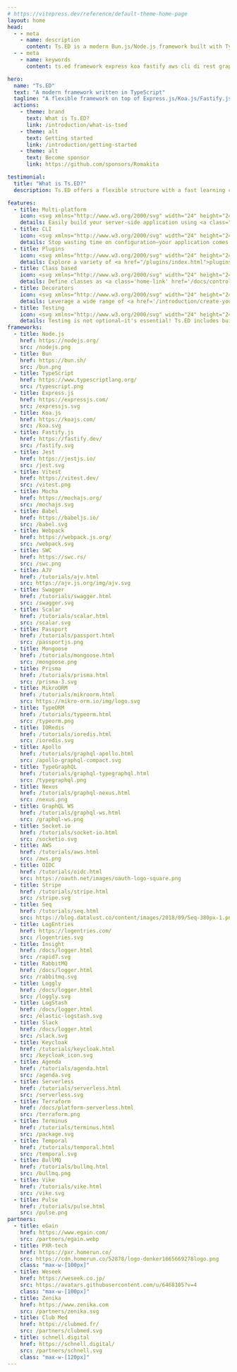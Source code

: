 ```yaml
---
# https://vitepress.dev/reference/default-theme-home-page
layout: home
head:
  - - meta
    - name: description
      content: Ts.ED is a modern Bun.js/Node.js framework built with TypeScript on top of Express.js/Koa.js/Fastify.js. It offers a flexible structure with a fast learning curve, specifically designed to improve the developer experience. Ts.ED provides numerous decorators and guidelines to make your code more readable and less error-prone. It supports various platforms and tools, including Node.js/Bun.js, Express.js/Koa.js, CLI, and serverless architectures (e.g., AWS).
  - - meta
    - name: keywords
      content: ts.ed framework express koa fastify aws cli di rest graphql typescript node.js bun.js javascript native ESM decorators jsonschema class models providers pipes middlewares testing developer

hero:
  name: "Ts.ED"
  text: "A modern framework written in TypeScript"
  tagline: "A flexible framework on top of Express.js/Koa.js/Fastify.js with a fast learning curve, designed to enhance the developer experience"
  actions:
    - theme: brand
      text: What is Ts.ED?
      link: /introduction/what-is-tsed
    - theme: alt
      text: Getting started
      link: /introduction/getting-started
    - theme: alt
      text: Become sponsor
      link: https://github.com/sponsors/Romakita

testimonial:
  title: "What is Ts.ED?"
  description: Ts.ED offers a flexible structure with a fast learning curve, specifically designed to improve the developer experience. It provides numerous decorators and guidelines to make your code more readable and less error-prone. Ts.ED supports various platforms and tools, including Node.js/Bun.js, Express.js/Koa.js/Fastify.js, CLI, and serverless architectures (e.g. AWS).

features:
  - title: Multi-platform
    icon: <svg xmlns="http://www.w3.org/2000/svg" width="24" height="24" viewBox="0 0 24 24" fill="none" stroke="currentColor" stroke-width="2" stroke-linecap="round" stroke-linejoin="round" class="lucide lucide-server"><rect width="20" height="8" x="2" y="2" rx="2" ry="2"/><rect width="20" height="8" x="2" y="14" rx="2" ry="2"/><line x1="6" x2="6.01" y1="6" y2="6"/><line x1="6" x2="6.01" y1="18" y2="18"/></svg>
    details: Easily build your server-side application using <a class="home-link" href="/docs/configuration/express.html">Express.js</a>, <a class="home-link" href="/docs/configuration/koa.html">Koa.js</a>, <a class="home-link" href="/docs/configuration/fastify.html">Fastify.js</a>, <a class="home-link" href="/introduction/getting-started.html">CLI</a>, or <a class="home-link" href="/docs/platform-serverless.html">serverless platforms</a> (e.g., AWS). It supports both Node.js and Bun.js runtimes. Learn more <a class="home-link" href="/introduction/capabilities.html">about Ts.ED capabilities</a>.
  - title: CLI
    icon: <svg xmlns="http://www.w3.org/2000/svg" width="24" height="24" viewBox="0 0 24 24" fill="none" stroke="currentColor" stroke-width="2" stroke-linecap="round" stroke-linejoin="round" class="lucide lucide-square-terminal-icon lucide-square-terminal"><path d="m7 11 2-2-2-2"/><path d="M11 13h4"/><rect width="18" height="18" x="3" y="3" rx="2" ry="2"/></svg>
    details: Stop wasting time on configuration—your application comes preconfigured for a fast start! Try our <a class="home-link" href="/introduction/getting-started.html">CLI</a>.
  - title: Plugins
    icon: <svg xmlns="http://www.w3.org/2000/svg" width="24" height="24" viewBox="0 0 24 24" fill="none" stroke="currentColor" stroke-width="2" stroke-linecap="round" stroke-linejoin="round" class="lucide lucide-unplug"><path d="m19 5 3-3"/><path d="m2 22 3-3"/><path d="M6.3 20.3a2.4 2.4 0 0 0 3.4 0L12 18l-6-6-2.3 2.3a2.4 2.4 0 0 0 0 3.4Z"/><path d="M7.5 13.5 10 11"/><path d="M10.5 16.5 13 14"/><path d="m12 6 6 6 2.3-2.3a2.4 2.4 0 0 0 0-3.4l-2.6-2.6a2.4 2.4 0 0 0-3.4 0Z"/></svg>
    details: Explore a variety of <a href="/plugins/index.html">plugins</a> (+100) to customize your application and build the perfect stack tailored to your needs. You can even <a href="/plugins/create-your-own-plugins.html">create your own plugins</a> to extend functionality further.
  - title: Class based
    icon: <svg xmlns="http://www.w3.org/2000/svg" width="24" height="24" viewBox="0 0 24 24" fill="none" stroke="currentColor" stroke-width="2" stroke-linecap="round" stroke-linejoin="round" class="lucide lucide-gem"><path d="M6 3h12l4 6-10 13L2 9Z"/><path d="M11 3 8 9l4 13 4-13-3-6"/><path d="M2 9h20"/></svg>
    details: Define classes as <a class='home-link' href='/docs/controllers.html'>Controllers</a>, <a class='home-link' href='/docs/configuration/configuration-sources.html'>ConfigSource</a>, <a class='home-link' href='/docs/model.html'>Models</a>, <a class='home-link' href='/docs/providers.html'>Providers (DI)</a>, <a class='home-link' href='/docs/interceptors.html'>Interceptors</a>, <a class='home-link' href='/docs/pipes.html'>Pipes</a>, and more, with JSON Schema and OpenAPI at the core of the framework.
  - title: Decorators
    icon: <svg xmlns="http://www.w3.org/2000/svg" width="24" height="24" viewBox="0 0 24 24" fill="none" stroke="currentColor" stroke-width="2" stroke-linecap="round" stroke-linejoin="round" class="lucide lucide-paintbrush"><path d="m14.622 17.897-10.68-2.913"/><path d="M18.376 2.622a1 1 0 1 1 3.002 3.002L17.36 9.643a.5.5 0 0 0 0 .707l.944.944a2.41 2.41 0 0 1 0 3.408l-.944.944a.5.5 0 0 1-.707 0L8.354 7.348a.5.5 0 0 1 0-.707l.944-.944a2.41 2.41 0 0 1 3.408 0l.944.944a.5.5 0 0 0 .707 0z"/><path d="M9 8c-1.804 2.71-3.97 3.46-6.583 3.948a.507.507 0 0 0-.302.819l7.32 8.883a1 1 0 0 0 1.185.204C12.735 20.405 16 16.792 16 15"/></svg>
    details: Leverage a wide range of <a href='/introduction/create-your-first-controller.html'>decorators</a> to structure your code, define routes, and implement methods with ease.
  - title: Testing
    icon: <svg xmlns="http://www.w3.org/2000/svg" width="24" height="24" viewBox="0 0 24 24" fill="none" stroke="currentColor" stroke-width="2" stroke-linecap="round" stroke-linejoin="round" class="lucide lucide-flask-conical"><path d="M10 2v7.527a2 2 0 0 1-.211.896L4.72 20.55a1 1 0 0 0 .9 1.45h12.76a1 1 0 0 0 .9-1.45l-5.069-10.127A2 2 0 0 1 14 9.527V2"/><path d="M8.5 2h7"/><path d="M7 16h10"/></svg>
    details: Testing is not optional—it's essential! Ts.ED includes built-in features to make testing your code simple and efficient. <a class='home-link' href='/docs/testing.html'>Learn more about testing tools embed by Ts.ED</a>.
frameworks:
  - title: Node.js
    href: https://nodejs.org/
    src: /nodejs.png
  - title: Bun
    href: https://bun.sh/
    src: /bun.png
  - title: TypeScript
    href: https://www.typescriptlang.org/
    src: /typescript.png
  - title: Express.js
    href: https://expressjs.com/
    src: /expressjs.svg
  - title: Koa.js
    href: https://koajs.com/
    src: /koa.svg
  - title: Fastify.js
    href: https://fastify.dev/
    src: /fastify.svg
  - title: Jest
    href: https://jestjs.io/
    src: /jest.svg
  - title: Vitest
    href: https://vitest.dev/
    src: /vitest.png
  - title: Mocha
    href: https://mochajs.org/
    src: /mochajs.svg
  - title: Babel
    href: https://babeljs.io/
    src: /babel.svg
  - title: Webpack
    href: https://webpack.js.org/
    src: /webpack.svg
  - title: SWC
    href: https://swc.rs/
    src: /swc.png
  - title: AJV
    href: /tutorials/ajv.html
    src: https://ajv.js.org/img/ajv.svg
  - title: Swagger
    href: /tutorials/swagger.html
    src: /swagger.svg
  - title: Scalar
    href: /tutorials/scalar.html
    src: /scalar.svg
  - title: Passport
    href: /tutorials/passport.html
    src: /passportjs.png
  - title: Mongoose
    href: /tutorials/mongoose.html
    src: /mongoose.png
  - title: Prisma
    href: /tutorials/prisma.html
    src: /prisma-3.svg
  - title: MikroORM
    href: /tutorials/mikroorm.html
    src: https://mikro-orm.io/img/logo.svg
  - title: TypeORM
    href: /tutorials/typeorm.html
    src: /typeorm.png
  - title: IORedis
    href: /tutorials/ioredis.html
    src: /ioredis.svg
  - title: Apollo
    href: /tutorials/graphql-apollo.html
    src: /apollo-graphql-compact.svg
  - title: TypeGraphQL
    href: /tutorials/graphql-typegraphql.html
    src: /typegraphql.png
  - title: Nexus
    href: /tutorials/graphql-nexus.html
    src: /nexus.png
  - title: GraphQL WS
    href: /tutorials/graphql-ws.html
    src: /graphql-ws.png
  - title: Socket.io
    href: /tutorials/socket-io.html
    src: /socketio.svg
  - title: AWS
    href: /tutorials/aws.html
    src: /aws.png
  - title: OIDC
    href: /tutorials/oidc.html
    src: https://oauth.net/images/oauth-logo-square.png
  - title: Stripe
    href: /tutorials/stripe.html
    src: /stripe.svg
  - title: Seq
    href: /tutorials/seq.html
    src: https://blog.datalust.co/content/images/2018/09/Seq-380px-1.png
  - title: LogEntries
    href: https://logentries.com/
    src: /logentries.svg
  - title: Insight
    href: /docs/logger.html
    src: /rapid7.svg
  - title: RabbitMQ
    href: /docs/logger.html
    src: /rabbitmq.svg
  - title: Loggly
    href: /docs/logger.html
    src: /loggly.svg
  - title: LogStash
    href: /docs/logger.html
    src: /elastic-logstash.svg
  - title: Slack
    href: /docs/logger.html
    src: /slack.svg
  - title: Keycloak
    href: /tutorials/keycloak.html
    src: /keycloak_icon.svg
  - title: Agenda
    href: /tutorials/agenda.html
    src: /agenda.svg
  - title: Serverless
    href: /tutorials/serverless.html
    src: /serverless.svg
  - title: Terraform
    href: /docs/platform-serverless.html
    src: /terraform.png
  - title: Terminus
    href: /tutorials/terminus.html
    src: /package.svg
  - title: Temporal
    href: /tutorials/temporal.html
    src: /temporal.svg
  - title: BullMQ
    href: /tutorials/bullmq.html
    src: /bullmq.png
  - title: Vike
    href: /tutorials/vike.html
    src: /vike.svg
  - title: Pulse
    href: /tutorials/pulse.html
    src: /pulse.png
partners:
  - title: eGain
    href: https://www.egain.com/
    src: /partners/egain.webp
  - title: PXR-tech
    href: https://pxr.homerun.co/
    src: https://cdn.homerun.co/52878/logo-donker1665669278logo.png
    class: "max-w-[100px]"
  - title: Weseek
    href: https://weseek.co.jp/
    src: https://avatars.githubusercontent.com/u/6468105?v=4
    class: "max-w-[100px]"
  - title: Zenika
    href: https://www.zenika.com
    src: /partners/zenika.svg
  - title: Club Med
    href: https://clubmed.fr/
    src: /partners/clubmed.svg
  - title: schnell.digital
    href: https://schnell.digital/
    src: /partners/schnell.svg
    class: "max-w-[120px]"
---
```

